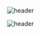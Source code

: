 
![header](https://capsule-render.vercel.app/api?type=Waving&color=0:FFD6ED,50:FFA2D6,100:FF82C8&text=Welcome%20to%20Suhyeon%20Github&animation=fadeIn&fontAlign=30&fontSize=30&fontColor=FF82C8&height=100&textY=150)



![header](https://capsule-render.vercel.app/api?text=Hello%World!&fontAlignY=20&desc=Desc&descAlignY=40)












